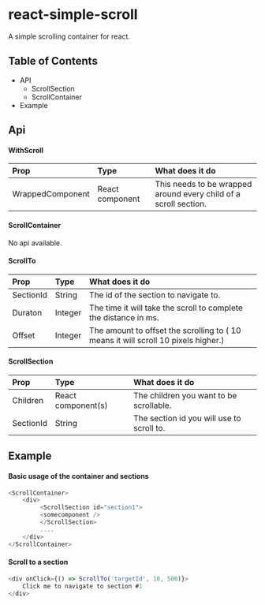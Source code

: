
# react-simple-scroll
A simple scrolling container for react.

## Table of Contents

*   API
    *  ScrollSection
    *  ScrollContainer
*   Example


## Api

#### WithScroll

| Prop     | Type | What does it do |
| :-------- | :---- | :-------- |
| WrappedComponent   | React component   | This needs to be wrapped around every child of a scroll section.

#### ScrollContainer

No api available.

#### ScrollTo

| Prop     | Type | What does it do |
| :-------- | :---- | :-------- |
| SectionId   | String   | The id of the section to navigate to. |
| Duraton   |  Integer   | The time it will take the scroll to complete the distance in ms.|
| Offset   |  Integer   | The amount to offset the scrolling to ( 10 means it will scroll 10 pixels higher.)|


#### ScrollSection

| Prop     | Type | What does it do |
| :-------- | :---- | :-------- |
| Children   | React component(s)   | The children you want to be scrollable.
| SectionId   | String   | The section id you will use to scroll to.


## Example

#### Basic usage of the container and sections

```javascript
<ScrollContainer>
    <div>
         <ScrollSection id="section1">
         <somecomponent />
         </ScrollSection>
         ....
    </div>
</ScrollContainer>
```

#### Scroll to a section

```javascript
<div onClick={() => ScrollTo('targetId', 10, 500)}>
	Click me to navigate to section #1
</div>
```
